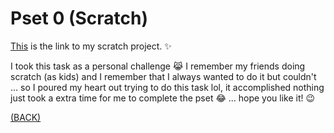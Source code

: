 # Pset 0 (Scratch)

[This](https://scratch.mit.edu/projects/564846673/) is the link to my scratch project. ✨


I took this task as a personal challenge 😹 I remember my friends doing scratch (as kids) and I remember that I always wanted to do it but couldn't ... so I poured my heart out trying to do this task lol, it accomplished nothing just took a extra time for me to complete the pset 😂 ... hope you like it! 😉


[(BACK)](https://github.com/PranavKrishnan007/amfoss-tasks/tree/main/task-10)
